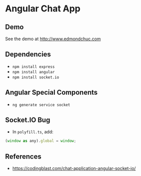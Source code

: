 # Angular Chat App

## Demo
See the demo at http://www.edmondchuc.com

## Dependencies
* `npm install express`
* `npm install angular`
* `npm install socket.io`

## Angular Special Components
* `ng generate service socket`

## Socket.IO Bug
* In `polyfill.ts`, add:
```javascript
(window as any).global = window;
```

## References
* https://codingblast.com/chat-application-angular-socket-io/
